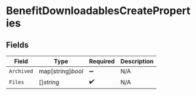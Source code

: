# BenefitDownloadablesCreateProperties


## Fields

| Field              | Type               | Required           | Description        |
| ------------------ | ------------------ | ------------------ | ------------------ |
| `Archived`         | map[string]*bool*  | :heavy_minus_sign: | N/A                |
| `Files`            | []*string*         | :heavy_check_mark: | N/A                |